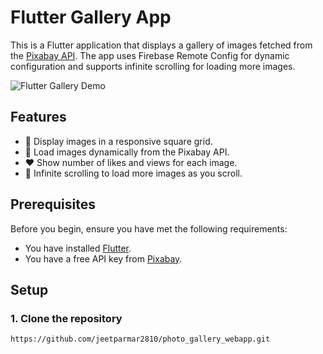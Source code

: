 # Flutter Gallery App

This is a Flutter application that displays a gallery of images fetched from the [Pixabay API](https://pixabay.com/api/docs/). The app uses Firebase Remote Config for dynamic configuration and supports infinite scrolling for loading more images.

![Flutter Gallery Demo](gallery.gif)

## Features

- 📸 Display images in a responsive square grid.
- 🔄 Load images dynamically from the Pixabay API.
- ❤️ Show number of likes and views for each image.
- 📜 Infinite scrolling to load more images as you scroll.

## Prerequisites

Before you begin, ensure you have met the following requirements:

- You have installed [Flutter](https://flutter.dev/docs/get-started/install).
- You have a free API key from [Pixabay](https://pixabay.com/api/docs/).

## Setup

### 1. Clone the repository

```bash
https://github.com/jeetparmar2810/photo_gallery_webapp.git
